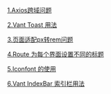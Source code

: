 <a href="https://github.com/jiayonghua1988/vue-buy/blob/main/notepad/%E8%B7%A8%E5%9F%9F%E9%97%AE%E9%A2%98.md">1.Axios跨域问题</a>

<a href="https://github.com/jiayonghua1988/vue-buy/blob/main/notepad/vant%20Toast%E7%BB%84%E4%BB%B6%E7%9A%84%E7%94%A8%E6%B3%95.md">2.Vant Toast 用法</a>

<a href="https://github.com/jiayonghua1988/vue-buy/blob/main/notepad/%E9%A1%B5%E9%9D%A2%E9%80%82%E9%85%8Dpx%E8%BD%ACrem%E9%97%AE%E9%A2%98.md">3.页面适配px转rem问题</a>

<a href="https://github.com/jiayonghua1988/vue-buy/blob/main/notepad/Route%20%E4%B8%BA%E5%8D%95%E4%B8%AA%E9%A1%B5%E9%9D%A2%E8%AE%BE%E7%BD%AE%E6%A0%87%E9%A2%98.md">4.Route 为每个界面设置不同的标题</a>

<a href="https://github.com/jiayonghua1988/vue-buy/blob/main/notepad/iconfont%E5%9B%BE%E6%A0%87%E5%9C%A8Vue2%E4%B8%AD%E7%9A%84%E4%BD%BF%E7%94%A8.md">5.Iconfont 的使用</a>

<a href="https://github.com/jiayonghua1988/vue-buy/blob/main/notepad/Vant-IndexBar%E7%B4%A2%E5%BC%95%E6%A0%8F%E7%94%A8%E6%B3%95.md">6.Vant IndexBar 索引栏用法</a>
